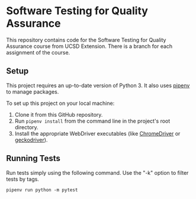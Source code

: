 # Software Testing for Quality Assurance

This repository contains code for the Software Testing for Quality Assurance course from UCSD Extension. There is a branch for each assignment of the course.

## Setup
This project requires an up-to-date version of Python 3.
It also uses [pipenv](https://pipenv.readthedocs.io/) to manage packages.

To set up this project on your local machine:
1. Clone it from this GitHub repository.
2. Run `pipenv install` from the command line in the project's root directory.
3. Install the appropriate WebDriver executables
  (like [ChromeDriver](http://chromedriver.chromium.org/) or [geckodriver](https://github.com/mozilla/geckodriver/releases)).

## Running Tests
Run tests simply using the following command. Use the "-k" option to filter tests by tags.

`pipenv run python -m pytest`
